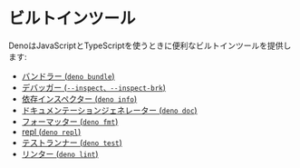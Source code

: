 <!-- # Built-in tooling -->
# ビルトインツール

<!--
Deno provides some built in tooling that is useful when working with JavaScript
and TypeScript:
-->
DenoはJavaScriptとTypeScriptを使うときに便利なビルトインツールを提供します:

<!--
- [bundler (`deno bundle`)](./tools/bundler.md)
- [dependency inspector (`deno info`)](./tools/dependency_inspector.md)
- [documentation generator (`deno doc`)](./tools/documentation_generator.md)
- [formatter (`deno fmt`)](./tools/formatter.md)
- [repl (`deno repl`)](./tools/repl.md)
- [test runner (`deno test`)](./testing.md)
- [linter (`deno lint`)](./tools/linter.md)
-->
- [バンドラー (`deno bundle`)](./tools/bundler.md)
- [デバッガー (`--inspect、--inspect-brk`)](./tools/debugger.md)
- [依存インスペクター (`deno info`)](./tools/dependency_inspector.md)
- [ドキュメンテーションジェネレーター (`deno doc`)](./tools/documentation_generator.md)
- [フォーマッター (`deno fmt`)](./tools/formatter.md)
- [repl (`deno repl`)](./tools/repl.md)
- [テストランナー (`deno test`)](./testing.md)
- [リンター (`deno lint`)](./tools/linter.md)
